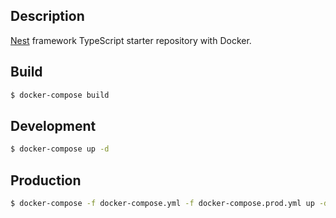 ## Description

[Nest](https://github.com/nestjs/nest) framework TypeScript starter repository with Docker.

## Build
```bash
$ docker-compose build
```

## Development

```bash
$ docker-compose up -d
```

## Production

```bash
$ docker-compose -f docker-compose.yml -f docker-compose.prod.yml up -d 
```
